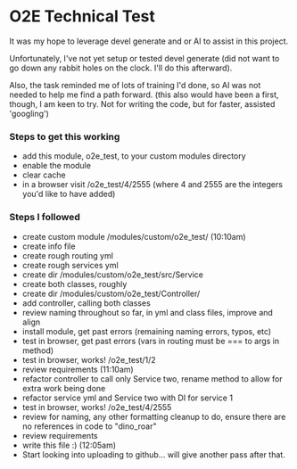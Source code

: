 O2E Technical Test
=======================

It was my hope to leverage devel generate and or AI to assist in this project.

Unfortunately, I've not yet setup or tested devel generate (did not want to go down any rabbit holes on the clock.
I'll do this afterward).

Also, the task reminded me of lots of training I'd done, so AI was not needed to help me find a path forward.
(this also would have been a first, though, I am keen to try. Not for writing the code, but for faster, assisted
'googling')

### Steps to get this working

- add this module, o2e_test, to your custom modules directory
- enable the module
- clear cache
- in a browser visit /o2e_test/4/2555 (where 4 and 2555 are the integers you'd like to have added)


### Steps I followed

- create custom module /modules/custom/o2e_test/ (10:10am)
- create info file
- create rough routing yml
- create rough services yml
- create dir /modules/custom/o2e_test/src/Service
- create both classes, roughly
- create dir /modules/custom/o2e_test/Controller/
- add controller, calling both classes
- review naming throughout so far, in yml and class files, improve and align
- install module, get past errors (remaining naming errors, typos, etc)
- test in browser, get past errors (vars in routing must be === to args in method)
- test in browser, works! /o2e_test/1/2
- review requirements (11:10am)
- refactor controller to call only Service two, rename method to allow for extra work being done
- refactor service yml and Service two with DI for service 1
- test in browser, works! /o2e_test/4/2555
- review for naming, any other formatting cleanup to do, ensure there are no references in code to "dino_roar"
- review requirements
- write this file :) (12:05am)
- Start looking into uploading to github... will give another pass after that.
